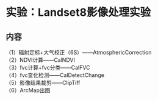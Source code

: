 # 实验：Landset8影像处理实验

## 内容

（1）辐射定标+大气校正（6S）——AtmosphericCorrection\
（2）NDVI计算——CalNDVI\
（3）fvc计算+fvc分类——CalFVC\
（4）fvc变化检测——CalDetectChange\
（5）影像结果裁剪——ClipTiff\
（6）ArcMap出图

